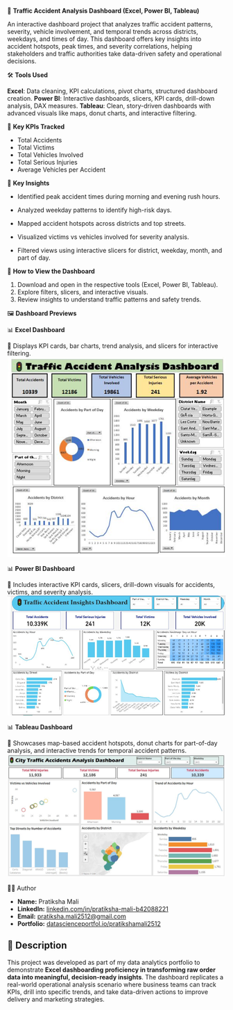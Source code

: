 🚦 **Traffic Accident Analysis Dashboard (Excel, Power BI, Tableau)**


An interactive dashboard project that analyzes traffic accident patterns, severity, vehicle involvement, and temporal trends across districts, weekdays, and times of day. This dashboard offers key insights into accident hotspots, peak times, and severity correlations, helping stakeholders and traffic authorities take data-driven safety and operational decisions.



🛠️ **Tools Used**


**Excel**: Data cleaning, KPI calculations, pivot charts, structured dashboard creation.
**Power BI**: Interactive dashboards, slicers, KPI cards, drill-down analysis, DAX measures.
**Tableau**: Clean, story-driven dashboards with advanced visuals like maps, donut charts, and interactive filtering.



🔑 **Key KPIs Tracked**


- Total Accidents
- Total Victims
- Total Vehicles Involved
- Total Serious Injuries
- Average Vehicles per Accident



🔑 **Key Insights**


- Identified peak accident times during morning and evening rush hours.

- Analyzed weekday patterns to identify high-risk days.

- Mapped accident hotspots across districts and top streets.

- Visualized victims vs vehicles involved for severity analysis.

- Filtered views using interactive slicers for district, weekday, month, and part of day.
  


🚀 **How to View the Dashboard**


1. Download and open in the respective tools (Excel, Power BI, Tableau).
2. Explore filters, slicers, and interactive visuals.
3. Review insights to understand traffic patterns and safety trends.



🖼️ **Dashboard Previews**


📊 **Excel Dashboard**


📌 Displays KPI cards, bar charts, trend analysis, and slicers for interactive filtering.
![Excel Dashboard](./Traffic_Accident_Dashboard_Preview/excel_dashboard.JPG)



📊 **Power BI Dashboard**


📌 Includes interactive KPI cards, slicers, drill-down visuals for accidents, victims, and severity analysis.
![Power BI Dashboard](./Traffic_Accident_Dashboard_Preview/powerbi_dashboard.JPG)


📊 **Tableau Dashboard**


📌 Showcases map-based accident hotspots, donut charts for part-of-day analysis, and interactive trends for temporal accident patterns.
![Tableau Dashboard](./Traffic_Accident_Dashboard_Preview/tableau_dashboard.JPG)



👩‍💻 Author
- **Name:** Pratiksha Mali  
- **LinkedIn:** [linkedin.com/in/pratiksha-mali-b42088221](https://www.linkedin.com/in/pratiksha-mali-b42088221)  
- **Email:** [pratiksha.mali2512@gmail.com](mailto:pratiksha.mali2512@gmail.com)
- **Portfolio:** [datascienceportfol.io/pratikshamali2512](https://www.datascienceportfol.io/pratikshamali2512)


## 📝 Description
This project was developed as part of my data analytics portfolio to demonstrate **Excel dashboarding proficiency in transforming raw order data into meaningful, decision-ready insights**. The dashboard replicates a real-world operational analysis scenario where business teams can track KPIs, drill into specific trends, and take data-driven actions to improve delivery and marketing strategies.
